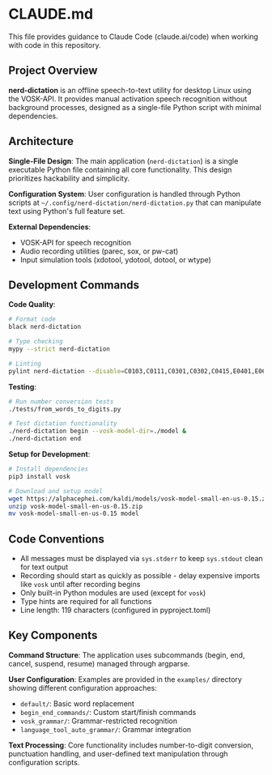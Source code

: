 # CLAUDE.md

This file provides guidance to Claude Code (claude.ai/code) when working with code in this repository.

## Project Overview

**nerd-dictation** is an offline speech-to-text utility for desktop Linux using the VOSK-API. It provides manual activation speech recognition without background processes, designed as a single-file Python script with minimal dependencies.

## Architecture

**Single-File Design**: The main application (`nerd-dictation`) is a single executable Python file containing all core functionality. This design prioritizes hackability and simplicity.

**Configuration System**: User configuration is handled through Python scripts at `~/.config/nerd-dictation/nerd-dictation.py` that can manipulate text using Python's full feature set.

**External Dependencies**: 
- VOSK-API for speech recognition
- Audio recording utilities (parec, sox, or pw-cat)
- Input simulation tools (xdotool, ydotool, dotool, or wtype)

## Development Commands

**Code Quality**:
```bash
# Format code
black nerd-dictation

# Type checking
mypy --strict nerd-dictation

# Linting
pylint nerd-dictation --disable=C0103,C0111,C0301,C0302,C0415,E0401,E0611,I1101,R0801,R0902,R0903,R0912,R0913,R0914,R0915,R1705,W0212,W0703
```

**Testing**:
```bash
# Run number conversion tests
./tests/from_words_to_digits.py

# Test dictation functionality
./nerd-dictation begin --vosk-model-dir=./model &
./nerd-dictation end
```

**Setup for Development**:
```bash
# Install dependencies
pip3 install vosk

# Download and setup model
wget https://alphacephei.com/kaldi/models/vosk-model-small-en-us-0.15.zip
unzip vosk-model-small-en-us-0.15.zip
mv vosk-model-small-en-us-0.15 model
```

## Code Conventions

- All messages must be displayed via `sys.stderr` to keep `sys.stdout` clean for text output
- Recording should start as quickly as possible - delay expensive imports like `vosk` until after recording begins
- Only built-in Python modules are used (except for `vosk`)
- Type hints are required for all functions
- Line length: 119 characters (configured in pyproject.toml)

## Key Components

**Command Structure**: The application uses subcommands (begin, end, cancel, suspend, resume) managed through argparse.

**User Configuration**: Examples are provided in the `examples/` directory showing different configuration approaches:
- `default/`: Basic word replacement
- `begin_end_commands/`: Custom start/finish commands  
- `vosk_grammar/`: Grammar-restricted recognition
- `language_tool_auto_grammar/`: Grammar integration

**Text Processing**: Core functionality includes number-to-digit conversion, punctuation handling, and user-defined text manipulation through configuration scripts.